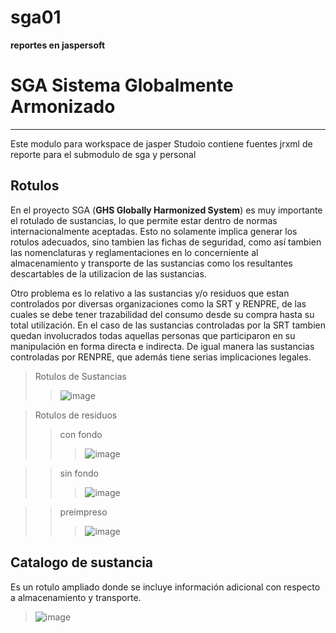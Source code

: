 # sga01
**reportes en jaspersoft**

# **SGA Sistema Globalmente Armonizado**
---
Este modulo para workspace de jasper Studoio contiene fuentes jrxml de reporte para el submodulo de sga y personal

## Rotulos
En el proyecto SGA (**GHS Globally Harmonized System**) es muy importante el rotulado de sustancias, lo que permite estar dentro de normas internacionalmente 
aceptadas. Esto no solamente implica generar los rotulos adecuados, sino tambien las fichas de seguridad, como así tambien las 
nomenclaturas y reglamentaciones en lo concerniente al almacenamiento y transporte de las sustancias como los resultantes 
descartables de la utilizacion de las sustancias.

Otro problema es lo relativo a las sustancias y/o residuos  que estan controlados por diversas organizaciones como la SRT y RENPRE,
de las cuales se debe tener trazabilidad del consumo desde su compra hasta su total utilización. En el caso de las sustancias 
controladas por la SRT tambien quedan involucrados todas aquellas personas que participaron en su manipulación en forma directa 
e indirecta. De igual manera las sustancias controladas por RENPRE, que además tiene serias implicaciones legales.

> Rotulos de Sustancias
>> ![image](https://user-images.githubusercontent.com/5493036/191299682-bff77bd5-017b-4321-8b65-af0ad8f8dee1.png)

> Rotulos de residuos
>> con fondo
>>> ![image](https://user-images.githubusercontent.com/5493036/191298621-1275c1e1-dd4d-415b-9d34-c88b740b83f1.png)

>> sin fondo
>>> ![image](https://user-images.githubusercontent.com/5493036/191298855-6dbdda0e-f3dc-4a2f-ba75-8cb57caed876.png)

>> preimpreso
>>> ![image](https://user-images.githubusercontent.com/5493036/191299212-92efad98-4fbc-4e88-a3ea-57ad8834e55e.png)


## Catalogo de sustancia
Es un rotulo ampliado donde se incluye información adicional con respecto a almacenamiento y transporte.
>![image](https://user-images.githubusercontent.com/5493036/191306492-b07a2703-ba47-49f6-a49d-263d32a3ed7a.png)
